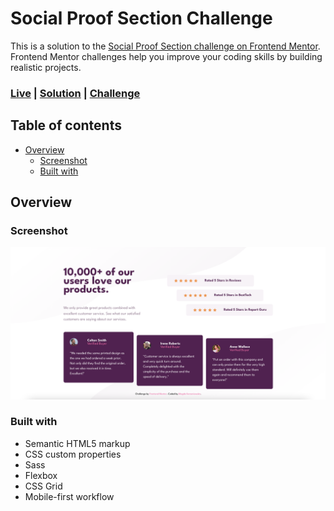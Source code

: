 # Social Proof Section Challenge

This is a solution to the [Social Proof Section challenge on Frontend Mentor](https://www.frontendmentor.io/challenges/social-proof-section-6e0qTv_bA). Frontend Mentor challenges help you improve your coding skills by building realistic projects.

### [Live](https://magda-korzeniowska.github.io/social-proof-section-frontendmentor/) | [Solution](https://www.frontendmentor.io/solutions/mobilefirst-solution-using-sass-flexbox-and-grid-aY26iUEnT5) | [Challenge](https://www.frontendmentor.io/challenges/social-proof-section-6e0qTv_bA)

## Table of contents

- [Overview](#overview)
  - [Screenshot](#screenshot)
  - [Built with](#built-with)

## Overview

### Screenshot

![](./src/images/screenshot-desktop.png)

### Built with

- Semantic HTML5 markup
- CSS custom properties
- Sass
- Flexbox
- CSS Grid
- Mobile-first workflow
